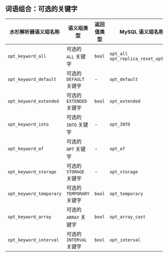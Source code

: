 ## 词语组合：可选的关键字

| 水杉解析器语义组名称    | 语义组类型                | 返回值类型 | MySQL 语义组名称                           |
| ----------------------- | ------------------------- | ---------- | ------------------------------------------ |
| `opt_keyword_all`       | 可选的 `ALL` 关键字       | `bool`     | `opt_all`<br />`opt_replica_reset_options` |
| `opt_keyword_default`   | 可选的 `DEFAULT` 关键字   | -          | `opt_default`                              |
| `opt_keyword_extended`  | 可选的 `EXTENDED` 关键字  | `bool`     | `opt_extended`                             |
| `opt_keyword_into`      | 可选的 `INTO` 关键字      | -          | `opt_INTO`                                 |
| `opt_keyword_of`        | 可选的 `OPT` 关键字       | -          | `opt_of`                                   |
| `opt_keyword_storage`   | 可选的 `STORAGE` 关键字   | -          | `opt_storage`                              |
| `opt_keyword_temporary` | 可选的 `TEMPORARY` 关键字 | `bool`     | `opt_temporary`                            |
| `opt_keyword_array`     | 可选的 `ARRAY` 关键字     | `bool`     | `opt_array_cast`                           |
| `opt_keyword_interval`  | 可选的 `INTERVAL` 关键字  | `bool`     | `opt_interval`                             |